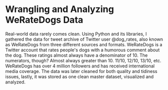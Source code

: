 #  Wrangling and Analyzing WeRateDogs Data
 
Real-world data rarely comes clean. Using Python and its libraries, I gathered the data for tweet archive of Twitter user @dog_rates, also known as WeRateDogs from three different sources and formats. WeRateDogs is a Twitter account that rates people's dogs with a humorous comment about the dog. These ratings almost always have a denominator of 10. The numerators, though? Almost always greater than 10. 11/10, 12/10, 13/10, etc. WeRateDogs has over 4 million followers and has received international media coverage.
The data was later cleaned for both quality and tidiness issues, lastly, it was stored as one clean master dataset, visualized and analyzed.
